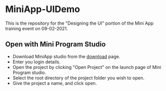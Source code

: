 # MiniApp-UIDemo

This is the repository for the "Designing the UI" portion of the Mini App training event on 09-02-2021.

## Open with Mini Program Studio

- Download MiniApp studio from the [download](https://vodacom-miniprogram.alipay.com/downloads) page.
- Enter you login details.
- Open the project by clicking "Open Project" on the launch page of Mini Program studio.
- Select the root directory of the project folder you wish to open.
- Give the project a name, and click open.
